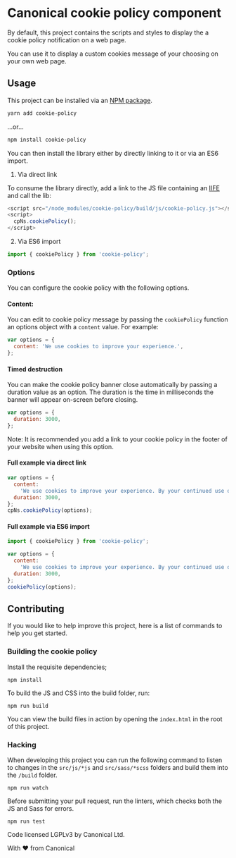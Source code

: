# Canonical cookie policy component

By default, this project contains the scripts and styles to display the a cookie policy notification on a web page.

You can use it to display a custom cookies message of your choosing on your own web page.

## Usage

This project can be installed via an [NPM package](https://www.npmjs.com/package/cookie-policy).

```bash
yarn add cookie-policy
```

...or...

```bash
npm install cookie-policy
```

You can then install the library either by directly linking to it or via an ES6 import.

1. Via direct link

To consume the library directly, add a link to the JS file containing an [IIFE](https://developer.mozilla.org/en-US/docs/Glossary/IIFE) and call the lib:

```javascript
<script src="/node_modules/cookie-policy/build/js/cookie-policy.js"></script>
<script>
  cpNs.cookiePolicy();
</script>
```

2. Via ES6 import

```javascript
import { cookiePolicy } from 'cookie-policy';
```

### Options

You can configure the cookie policy with the following options.

#### Content:

You can edit to cookie policy message by passing the `cookiePolicy` function an options
object with a `content` value. For example:

```javascript
var options = {
  content: 'We use cookies to improve your experience.',
};
```

#### Timed destruction

You can make the cookie policy banner close automatically by passing a duration value as
an option. The duration is the time in milliseconds the banner will appear on-screen before closing.

```javascript
var options = {
  duration: 3000,
};
```

Note: It is recommended you add a link to your cookie policy in the footer of
your website when using this option.

#### Full example via direct link

```javascript
var options = {
  content:
    'We use cookies to improve your experience. By your continued use of this site you accept such use.<br /> This notice will disappear by itself.',
  duration: 3000,
};
cpNs.cookiePolicy(options);
```

#### Full example via ES6 import

```javascript
import { cookiePolicy } from 'cookie-policy';

var options = {
  content:
    'We use cookies to improve your experience. By your continued use of this site you accept such use.<br /> This notice will disappear by itself.',
  duration: 3000,
};
cookiePolicy(options);
```

## Contributing

If you would like to help improve this project, here is a list of commands to
help you get started.

### Building the cookie policy

Install the requisite dependencies;

```
npm install
```

To build the JS and CSS into the build folder, run:

```
npm run build
```

You can view the build files in action by opening the `index.html` in the root
of this project.

### Hacking

When developing this project you can run the following command to listen to
changes in the `src/js/*js` and `src/sass/*scss` folders and build them into the
`/build` folder.

```
npm run watch
```

Before submitting your pull request, run the linters, which checks both the JS
and Sass for errors.

```
npm run test
```

Code licensed LGPLv3 by Canonical Ltd.

With ♥ from Canonical
